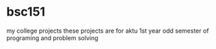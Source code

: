 # bsc151
my college projects 
these projects are for aktu 1st year odd semester of programing and problem solving 
